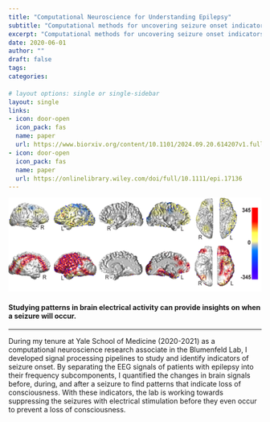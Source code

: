 ```yaml
---
title: "Computational Neuroscience for Understanding Epilepsy"
subtitle: "Computational methods for uncovering seizure onset indicators in brain signals"
excerpt: "Computational methods for uncovering seizure onset indicators in brain signals"
date: 2020-06-01
author: ""
draft: false
tags:
categories:

# layout options: single or single-sidebar
layout: single
links:
- icon: door-open
  icon_pack: fas
  name: paper
  url: https://www.biorxiv.org/content/10.1101/2024.09.20.614207v1.full.pdf
- icon: door-open
  icon_pack: fas
  name: paper
  url: https://onlinelibrary.wiley.com/doi/full/10.1111/epi.17136
---
```


![Epilepsy](brain.png)

#### Studying patterns in brain electrical activity can provide insights on when a seizure will occur.  
---
During my tenure at Yale School of Medicine (2020-2021) as a computational neuroscience research associate in the Blumenfeld Lab, I developed signal processing pipelines to study and identify indicators of seizure onset. By separating the EEG signals of patients with epilepsy into their frequency subcomponents, I quantified the changes in brain signals before, during, and after a seizure to find patterns that indicate loss of consciousness. With these indicators, the lab is working towards suppressing the seizures with electrical stimulation before they even occur to prevent a loss of consciousness.  
